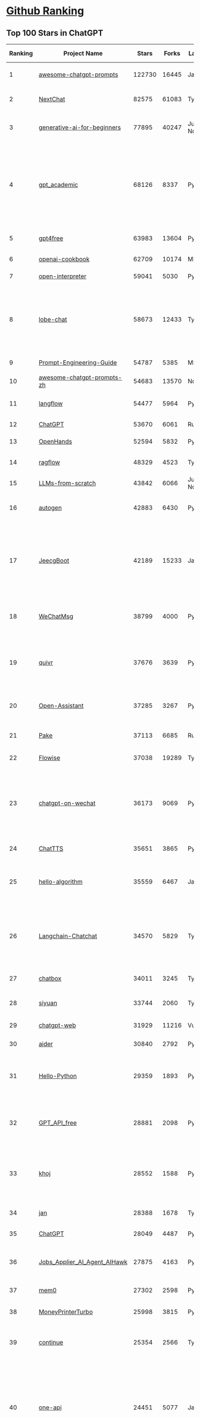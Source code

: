 [Github Ranking](../README.md)
==========

## Top 100 Stars in ChatGPT

| Ranking | Project Name | Stars | Forks | Language | Open Issues | Description | Last Commit |
| ------- | ------------ | ----- | ----- | -------- | ----------- | ----------- | ----------- |
| 1 | [awesome-chatgpt-prompts](https://github.com/f/awesome-chatgpt-prompts) | 122730 | 16445 | JavaScript | 0 | This repo includes ChatGPT prompt curation to use ChatGPT and other LLM tools better. | 2025-04-08T21:40:40Z |
| 2 | [NextChat](https://github.com/ChatGPTNextWeb/NextChat) | 82575 | 61083 | TypeScript | 614 | ✨ Light and Fast AI Assistant. Support: Web \| iOS \| MacOS \| Android \|  Linux \| Windows | 2025-04-07T10:57:52Z |
| 3 | [generative-ai-for-beginners](https://github.com/microsoft/generative-ai-for-beginners) | 77895 | 40247 | Jupyter Notebook | 8 | 21 Lessons, Get Started Building with Generative AI  🔗 https://microsoft.github.io/generative-ai-for-beginners/ | 2025-03-27T12:20:46Z |
| 4 | [gpt_academic](https://github.com/binary-husky/gpt_academic) | 68126 | 8337 | Python | 250 | 为GPT/GLM等LLM大语言模型提供实用化交互接口，特别优化论文阅读/润色/写作体验，模块化设计，支持自定义快捷按钮&函数插件，支持Python和C++等项目剖析&自译解功能，PDF/LaTex论文翻译&总结功能，支持并行问询多种LLM模型，支持chatglm3等本地模型。接入通义千问, deepseekcoder, 讯飞星火, 文心一言, llama2, rwkv, claude2, moss等。 | 2025-03-24T16:13:18Z |
| 5 | [gpt4free](https://github.com/xtekky/gpt4free) | 63983 | 13604 | Python | 35 | The official gpt4free repository \| various collection of powerful language models \| o3 and deepseek r1, gpt-4.5 | 2025-04-06T15:57:17Z |
| 6 | [openai-cookbook](https://github.com/openai/openai-cookbook) | 62709 | 10174 | MDX | 34 | Examples and guides for using the OpenAI API | 2025-04-08T16:50:56Z |
| 7 | [open-interpreter](https://github.com/OpenInterpreter/open-interpreter) | 59041 | 5030 | Python | 214 | A natural language interface for computers | 2025-03-30T20:30:55Z |
| 8 | [lobe-chat](https://github.com/lobehub/lobe-chat) | 58673 | 12433 | TypeScript | 665 | 🤯 Lobe Chat - an open-source, modern-design AI chat framework. Supports Multi AI Providers( OpenAI / Claude 3 / Gemini / Ollama / DeepSeek / Qwen), Knowledge Base (file upload / knowledge management / RAG ), Multi-Modals (Plugins/Artifacts) and Thinking. One-click FREE deployment of your private ChatGPT/ Claude / DeepSeek application. | 2025-04-09T02:54:06Z |
| 9 | [Prompt-Engineering-Guide](https://github.com/dair-ai/Prompt-Engineering-Guide) | 54787 | 5385 | MDX | 140 | 🐙 Guides, papers, lecture, notebooks and resources for prompt engineering | 2025-04-05T16:00:58Z |
| 10 | [awesome-chatgpt-prompts-zh](https://github.com/PlexPt/awesome-chatgpt-prompts-zh) | 54683 | 13570 | None | 38 | ChatGPT 中文调教指南。各种场景使用指南。学习怎么让它听你的话。 | 2025-01-01T08:34:33Z |
| 11 | [langflow](https://github.com/langflow-ai/langflow) | 54477 | 5964 | Python | 402 | Langflow is a powerful tool for building and deploying AI-powered agents and workflows. | 2025-04-09T01:43:37Z |
| 12 | [ChatGPT](https://github.com/lencx/ChatGPT) | 53670 | 6061 | Rust | 786 | 🔮 ChatGPT Desktop Application (Mac, Windows and Linux) | 2024-08-29T17:58:11Z |
| 13 | [OpenHands](https://github.com/All-Hands-AI/OpenHands) | 52594 | 5832 | Python | 210 | 🙌 OpenHands: Code Less, Make More | 2025-04-09T01:51:29Z |
| 14 | [ragflow](https://github.com/infiniflow/ragflow) | 48329 | 4523 | TypeScript | 1737 | RAGFlow is an open-source RAG (Retrieval-Augmented Generation) engine based on deep document understanding. | 2025-04-08T13:12:45Z |
| 15 | [LLMs-from-scratch](https://github.com/rasbt/LLMs-from-scratch) | 43842 | 6066 | Jupyter Notebook | 0 | Implement a ChatGPT-like LLM in PyTorch from scratch, step by step | 2025-04-06T23:29:23Z |
| 16 | [autogen](https://github.com/microsoft/autogen) | 42883 | 6430 | Python | 482 | A programming framework for agentic AI 🤖 PyPi: autogen-agentchat Discord: https://aka.ms/autogen-discord Office Hour: https://aka.ms/autogen-officehour | 2025-04-09T02:44:46Z |
| 17 | [JeecgBoot](https://github.com/jeecgboot/JeecgBoot) | 42189 | 15233 | Java | 30 | 🔥「AI 低代码平台」前后端分离 SpringBoot 2.x/3.x，SpringCloud，Ant Design&Vue3，Mybatis，Shiro！强大的代码生成器让前后端代码一键生成，无需写任何代码! 引领AI低代码开发模式 AI生成->OnlineCoding->代码生成->手工MERGE，帮助Java项目解决80%重复工作，让开发更关注业务，提高开发效率、节省成本，同时又不失灵活性 | 2025-04-09T01:43:00Z |
| 18 | [WeChatMsg](https://github.com/LC044/WeChatMsg) | 38799 | 4000 | Python | 27 | 提取微信聊天记录，将其导出成HTML、Word、Excel文档永久保存，对聊天记录进行分析生成年度聊天报告，用聊天数据训练专属于个人的AI聊天助手 | 2025-04-07T04:22:31Z |
| 19 | [quivr](https://github.com/QuivrHQ/quivr) | 37676 | 3639 | Python | 22 | Opiniated RAG for integrating GenAI in your apps 🧠   Focus on your product rather than the RAG. Easy integration in existing products with customisation!  Any LLM: GPT4, Groq, Llama. Any Vectorstore: PGVector, Faiss. Any Files. Anyway you want.  | 2025-04-02T09:32:29Z |
| 20 | [Open-Assistant](https://github.com/LAION-AI/Open-Assistant) | 37285 | 3267 | Python | 227 | OpenAssistant is a chat-based assistant that understands tasks, can interact with third-party systems, and retrieve information dynamically to do so. | 2024-08-17T01:55:35Z |
| 21 | [Pake](https://github.com/tw93/Pake) | 37113 | 6685 | Rust | 43 | 🤱🏻 Turn any webpage into a desktop app with Rust.  🤱🏻 利用 Rust 轻松构建轻量级多端桌面应用 | 2025-03-25T12:35:16Z |
| 22 | [Flowise](https://github.com/FlowiseAI/Flowise) | 37038 | 19289 | TypeScript | 522 | Drag & drop UI to build your customized LLM flow | 2025-04-08T09:01:26Z |
| 23 | [chatgpt-on-wechat](https://github.com/zhayujie/chatgpt-on-wechat) | 36173 | 9069 | Python | 283 | 基于大模型搭建的聊天机器人，同时支持 微信公众号、企业微信应用、飞书、钉钉 等接入，可选择GPT3.5/GPT-4o/GPT-o1/ DeepSeek/Claude/文心一言/讯飞星火/通义千问/ Gemini/GLM-4/Claude/Kimi/LinkAI，能处理文本、语音和图片，访问操作系统和互联网，支持基于自有知识库进行定制企业智能客服。 | 2025-03-30T07:12:29Z |
| 24 | [ChatTTS](https://github.com/2noise/ChatTTS) | 35651 | 3865 | Python | 70 | A generative speech model for daily dialogue. | 2025-03-14T03:34:46Z |
| 25 | [hello-algorithm](https://github.com/geekxh/hello-algorithm) | 35559 | 6467 | Java | 12 | 🌍 针对小白的算法训练 \| 包括四部分：①.大厂面经 ②.力扣图解  ③.千本开源电子书 ④.百张技术思维导图（项目花了上百小时，希望可以点 star 支持，🌹感谢~）推荐免费ChatGPT使用网站 | 2023-06-13T04:13:17Z |
| 26 | [Langchain-Chatchat](https://github.com/chatchat-space/Langchain-Chatchat) | 34570 | 5829 | TypeScript | 194 | Langchain-Chatchat（原Langchain-ChatGLM）基于 Langchain 与 ChatGLM, Qwen 与 Llama 等语言模型的 RAG 与 Agent 应用 \| Langchain-Chatchat (formerly langchain-ChatGLM), local knowledge based LLM (like ChatGLM, Qwen and Llama) RAG and Agent app with langchain  | 2025-03-25T15:45:51Z |
| 27 | [chatbox](https://github.com/chatboxai/chatbox) | 34011 | 3245 | TypeScript | 636 | User-friendly Desktop Client App for AI Models/LLMs (GPT, Claude, Gemini, Ollama...) | 2025-03-20T15:20:56Z |
| 28 | [siyuan](https://github.com/siyuan-note/siyuan) | 33744 | 2060 | TypeScript | 312 | A privacy-first, self-hosted, fully open source personal knowledge management software, written in typescript and golang. | 2025-04-08T03:43:09Z |
| 29 | [chatgpt-web](https://github.com/Chanzhaoyu/chatgpt-web) | 31929 | 11216 | Vue | 0 | 用 Express 和  Vue3 搭建的 ChatGPT 演示网页 | 2024-08-16T15:26:57Z |
| 30 | [aider](https://github.com/Aider-AI/aider) | 30840 | 2792 | Python | 702 | aider is AI pair programming in your terminal | 2025-04-08T08:56:57Z |
| 31 | [Hello-Python](https://github.com/mouredev/Hello-Python) | 29359 | 1893 | Python | 20 | Curso para aprender el lenguaje de programación Python desde cero y para principiantes. 100 clases, 44 horas en vídeo, código, proyectos y grupo de chat. Fundamentos, frontend, backend, testing, IA... | 2025-02-28T12:39:35Z |
| 32 | [GPT_API_free](https://github.com/chatanywhere/GPT_API_free) | 28881 | 2098 | Python | 3 | Free ChatGPT&DeepSeek API Key，免费ChatGPT&DeepSeek API。免费接入DeepSeek API和GPT4 API，支持 gpt \| deepseek \| claude \| gemini \| grok 等排名靠前的常用大模型。 | 2025-03-17T20:29:27Z |
| 33 | [khoj](https://github.com/khoj-ai/khoj) | 28552 | 1588 | Python | 72 | Your AI second brain. Self-hostable. Get answers from the web or your docs. Build custom agents, schedule automations, do deep research. Turn any online or local LLM into your personal, autonomous AI (gpt, claude, gemini, llama, qwen, mistral). Get started - free. | 2025-04-08T12:37:22Z |
| 34 | [jan](https://github.com/menloresearch/jan) | 28388 | 1678 | TypeScript | 164 | Jan is an open source alternative to ChatGPT that runs 100% offline on your computer | 2025-04-09T02:08:38Z |
| 35 | [ChatGPT](https://github.com/acheong08/ChatGPT) | 28049 | 4487 | Python | 11 | Reverse engineered ChatGPT API | 2023-08-02T06:02:10Z |
| 36 | [Jobs_Applier_AI_Agent_AIHawk](https://github.com/feder-cr/Jobs_Applier_AI_Agent_AIHawk) | 27875 | 4163 | Python | 37 | AIHawk aims to easy job hunt process by automating the job application process. Utilizing artificial intelligence, it enables users to apply for multiple jobs in a tailored way. | 2025-03-14T12:01:49Z |
| 37 | [mem0](https://github.com/mem0ai/mem0) | 27302 | 2598 | Python | 237 | The Memory layer for AI Agents | 2025-04-07T18:24:16Z |
| 38 | [MoneyPrinterTurbo](https://github.com/harry0703/MoneyPrinterTurbo) | 25998 | 3815 | Python | 115 | 利用AI大模型，一键生成高清短视频 Generate short videos with one click using AI LLM. | 2025-03-23T10:45:27Z |
| 39 | [continue](https://github.com/continuedev/continue) | 25354 | 2566 | TypeScript | 726 | ⏩ Create, share, and use custom AI code assistants with our open-source IDE extensions and hub of models, rules, prompts, docs, and other building blocks | 2025-04-09T03:00:52Z |
| 40 | [one-api](https://github.com/songquanpeng/one-api) | 24451 | 5077 | JavaScript | 824 | LLM API 管理 & 分发系统，支持 OpenAI、Azure、Anthropic Claude、Google Gemini、DeepSeek、字节豆包、ChatGLM、文心一言、讯飞星火、通义千问、360 智脑、腾讯混元等主流模型，统一 API 适配，可用于 key 管理与二次分发。单可执行文件，提供 Docker 镜像，一键部署，开箱即用。LLM API management & key redistribution system, unifying multiple providers under a single API. Single binary, Docker-ready, with an English UI. | 2025-02-21T11:30:22Z |
| 41 | [openai-translator](https://github.com/openai-translator/openai-translator) | 24323 | 1781 | TypeScript | 477 | 基于 ChatGPT API 的划词翻译浏览器插件和跨平台桌面端应用    -    Browser extension and cross-platform desktop application for translation based on ChatGPT API. | 2024-11-16T20:34:00Z |
| 42 | [LibreChat](https://github.com/danny-avila/LibreChat) | 24260 | 4084 | TypeScript | 136 | Enhanced ChatGPT Clone: Features Agents, DeepSeek, Anthropic, AWS, OpenAI, Assistants API, Azure, Groq, o1, GPT-4o, Mistral, OpenRouter, Vertex AI, Gemini, Artifacts, AI model switching, message search, Code Interpreter, langchain, DALL-E-3, OpenAPI Actions, Functions, Secure Multi-User Auth, Presets, open-source for self-hosting. Active project. | 2025-04-09T03:19:57Z |
| 43 | [Chat2DB](https://github.com/CodePhiliaX/Chat2DB) | 22222 | 2415 | Java | 444 | 🔥🔥🔥AI-driven database tool and SQL client, The hottest GUI client, supporting MySQL, Oracle, PostgreSQL, DB2, SQL Server, DB2, SQLite, H2, ClickHouse, and more. | 2025-03-05T07:57:52Z |
| 44 | [LLaVA](https://github.com/haotian-liu/LLaVA) | 22137 | 2435 | Python | 1059 | [NeurIPS'23 Oral] Visual Instruction Tuning (LLaVA) built towards GPT-4V level capabilities and beyond. | 2024-08-12T09:52:38Z |
| 45 | [chatgpt-retrieval-plugin](https://github.com/openai/chatgpt-retrieval-plugin) | 21161 | 3692 | Python | 167 | The ChatGPT Retrieval Plugin lets you easily find personal or work documents by asking questions in natural language. | 2024-07-04T22:00:16Z |
| 46 | [SmsForwarder](https://github.com/pppscn/SmsForwarder) | 20527 | 2688 | Kotlin | 11 | 短信转发器——监控Android手机短信、来电、APP通知，并根据指定规则转发到其他手机：钉钉群自定义机器人、钉钉企业内机器人、企业微信群机器人、飞书机器人、企业微信应用消息、邮箱、bark、webhook、Telegram机器人、Server酱、PushPlus、手机短信等。包括主动控制服务端与客户端，让你轻松远程发短信、查短信、查通话、查话簿、查电量等。（V3.0 新增）PS.这个APK主要是学习与自用，如有BUG请提ISSUE，同时欢迎大家提PR指正 | 2025-03-21T11:12:12Z |
| 47 | [architecture.of.internet-product](https://github.com/davideuler/architecture.of.internet-product) | 20245 | 4680 | HTML | 3 | 互联网公司技术架构，微信/淘宝/微博/腾讯/阿里/美团点评/百度/OpenAI/Google/Facebook/Amazon/eBay的架构，欢迎PR补充 | 2024-02-17T12:02:24Z |
| 48 | [haystack](https://github.com/deepset-ai/haystack) | 20210 | 2125 | Python | 113 | AI orchestration framework to build customizable, production-ready LLM applications. Connect components (models, vector DBs, file converters) to pipelines or agents that can interact with your data. With advanced retrieval methods, it's best suited for building RAG, question answering, semantic search or conversational agent chatbots. | 2025-04-08T16:38:12Z |
| 49 | [best-of-ml-python](https://github.com/ml-tooling/best-of-ml-python) | 19911 | 2750 | None | 23 | 🏆 A ranked list of awesome machine learning Python libraries. Updated weekly. | 2025-04-03T15:24:22Z |
| 50 | [awesome-free-chatgpt](https://github.com/LiLittleCat/awesome-free-chatgpt) | 19698 | 1369 | Python | 51 | 🆓免费的 ChatGPT 镜像网站列表，持续更新。List of free ChatGPT mirror sites, continuously updated.  | 2025-04-01T10:20:27Z |
| 51 | [ChatPaper](https://github.com/kaixindelele/ChatPaper) | 18831 | 1949 | Python | 68 | Use ChatGPT to summarize the arXiv papers. 全流程加速科研，利用chatgpt进行论文全文总结+专业翻译+润色+审稿+审稿回复 | 2024-04-04T02:45:02Z |
| 52 | [vpncn.github.io](https://github.com/vpncn/vpncn.github.io) | 17078 | 1518 | HTML | 0 | 2025中国翻墙软件VPN推荐以及科学上网避坑，稳定好用。对比SSR机场、蓝灯、V2ray、老王VPN、VPS搭建梯子等科学上网与翻墙软件，中国最新科学上网翻墙梯子VPN下载推荐，访问Chatgpt。 | 2025-03-08T15:06:14Z |
| 53 | [carrot](https://github.com/xx025/carrot) | 17075 | 1451 | None | 1 | Free ChatGPT Site List 这儿为你准备了众多免费好用的ChatGPT镜像站点 | 2025-04-02T14:54:14Z |
| 54 | [FinGPT](https://github.com/AI4Finance-Foundation/FinGPT) | 15757 | 2212 | Jupyter Notebook | 71 | FinGPT: Open-Source Financial Large Language Models!  Revolutionize 🔥    We release the trained model on HuggingFace. | 2024-12-26T03:22:34Z |
| 55 | [ChatALL](https://github.com/ai-shifu/ChatALL) | 15713 | 1672 | JavaScript | 223 |  Concurrently chat with ChatGPT, Bing Chat, Bard, Alpaca, Vicuna, Claude, ChatGLM, MOSS, 讯飞星火, 文心一言 and more, discover the best answers | 2025-03-14T16:14:36Z |
| 56 | [DocsGPT](https://github.com/arc53/DocsGPT) | 15522 | 1658 | TypeScript | 33 | DocsGPT is an open-source genAI tool that helps users get reliable answers from knowledge source, while avoiding hallucinations. It enables private and reliable information retrieval, with tooling and agentic system capability built in. | 2025-04-08T12:56:34Z |
| 57 | [ChuanhuChatGPT](https://github.com/GaiZhenbiao/ChuanhuChatGPT) | 15413 | 2289 | Python | 122 | GUI for ChatGPT API and many LLMs. Supports agents, file-based QA, GPT finetuning and query with web search. All with a neat UI. | 2025-03-13T09:36:38Z |
| 58 | [web-llm](https://github.com/mlc-ai/web-llm) | 15169 | 990 | TypeScript | 98 | High-performance In-browser LLM Inference Engine  | 2025-01-21T08:18:46Z |
| 59 | [kirara-ai](https://github.com/lss233/kirara-ai) | 14959 | 1655 | Python | 255 | 🤖 可 DIY 的 多模态 AI 聊天机器人 \| 🚀 快速接入 微信、 QQ、Telegram、等聊天平台 \| 🦈支持DeepSeek、Grok、Claude、Ollama、Gemini、OpenAI \| 工作流系统、网页搜索、AI画图、人设调教、虚拟女仆、语音对话 \|  | 2025-04-06T19:17:25Z |
| 60 | [leedl-tutorial](https://github.com/datawhalechina/leedl-tutorial) | 14905 | 3005 | Jupyter Notebook | 8 | 《李宏毅深度学习教程》（李宏毅老师推荐👍，苹果书🍎），PDF下载地址：https://github.com/datawhalechina/leedl-tutorial/releases | 2025-04-03T03:27:19Z |
| 61 | [KeepChatGPT](https://github.com/xcanwin/KeepChatGPT) | 14803 | 731 | JavaScript | 95 | 这是一款提高ChatGPT的数据安全能力和效率的插件。并且免费共享大量创新功能，如：自动刷新、保持活跃、数据安全、取消审计、克隆对话、言无不尽、净化页面、展示大屏、拦截跟踪、日新月异、明察秋毫等。让我们的AI体验无比安全、顺畅、丝滑、高效、简洁。 | 2025-03-23T09:12:53Z |
| 62 | [open-im-server](https://github.com/openimsdk/open-im-server) | 14548 | 2563 | Go | 101 | IM Chat ChatGPT | 2025-04-02T10:18:24Z |
| 63 | [ai-chatbot](https://github.com/vercel/ai-chatbot) | 14499 | 3846 | TypeScript | 190 | A full-featured, hackable Next.js AI chatbot built by Vercel | 2025-04-09T01:37:56Z |
| 64 | [repomix](https://github.com/yamadashy/repomix) | 14368 | 610 | TypeScript | 77 | 📦 Repomix (formerly Repopack) is a powerful tool that packs your entire repository into a single, AI-friendly file. Perfect for when you need to feed your codebase to Large Language Models (LLMs) or other AI tools like Claude, ChatGPT, DeepSeek, Perplexity, Gemini, Gemma, Llama, Grok, and more. | 2025-04-07T02:37:06Z |
| 65 | [novel](https://github.com/steven-tey/novel) | 14364 | 1185 | TypeScript | 103 | Notion-style WYSIWYG editor with AI-powered autocompletion. | 2025-01-18T14:26:33Z |
| 66 | [botpress](https://github.com/botpress/botpress) | 13511 | 1949 | TypeScript | 8 | The open-source hub to build & deploy GPT/LLM Agents ⚡️ | 2025-04-08T21:44:46Z |
| 67 | [RWKV-LM](https://github.com/BlinkDL/RWKV-LM) | 13492 | 907 | Python | 100 | RWKV (pronounced RwaKuv) is an RNN with great LLM performance, which can also be directly trained like a GPT transformer (parallelizable). We are at RWKV-7 "Goose". So it's combining the best of RNN and transformer - great performance, linear time, constant space (no kv-cache), fast training, infinite ctx_len, and free sentence embedding. | 2025-04-07T09:58:44Z |
| 68 | [wechat-chatgpt](https://github.com/fuergaosi233/wechat-chatgpt) | 13329 | 3854 | TypeScript | 0 | Use ChatGPT On Wechat via wechaty | 2024-05-20T09:44:41Z |
| 69 | [chatgpt-google-extension](https://github.com/wong2/chatgpt-google-extension) | 13239 | 1490 | TypeScript | 96 | This project is deprecated. Check my new project ChatHub: | 2024-08-14T17:49:27Z |
| 70 | [CosyVoice](https://github.com/FunAudioLLM/CosyVoice) | 12803 | 1299 | Python | 606 | Multi-lingual large voice generation model, providing inference, training and deployment full-stack ability. | 2025-04-08T04:23:45Z |
| 71 | [onyx](https://github.com/onyx-dot-app/onyx) | 12630 | 1630 | Python | 247 | Gen-AI Chat for Teams - Think ChatGPT if it had access to your team's unique knowledge. | 2025-04-09T01:15:28Z |
| 72 | [MOSS](https://github.com/OpenMOSS/MOSS) | 12044 | 1144 | Python | 235 | An open-source tool-augmented conversational language model from Fudan University | 2024-07-13T14:52:59Z |
| 73 | [gorilla](https://github.com/ShishirPatil/gorilla) | 11964 | 1083 | Python | 100 | Gorilla: Training and Evaluating LLMs for Function Calls (Tool Calls) | 2025-04-08T17:04:43Z |
| 74 | [h2ogpt](https://github.com/h2oai/h2ogpt) | 11756 | 1295 | Python | 285 | Private chat with local GPT with document, images, video, etc. 100% private, Apache 2.0. Supports oLLaMa, Mixtral, llama.cpp, and more. Demo: https://gpt.h2o.ai/ https://gpt-docs.h2o.ai/ | 2025-03-26T15:07:15Z |
| 75 | [MoneyPrinter](https://github.com/FujiwaraChoki/MoneyPrinter) | 11617 | 1504 | Python | 6 | Automate Creation of YouTube Shorts using MoviePy. | 2025-03-20T07:46:34Z |
| 76 | [void](https://github.com/voideditor/void) | 11460 | 706 | TypeScript | 73 | None | 2025-04-08T09:44:10Z |
| 77 | [LLMSurvey](https://github.com/RUCAIBox/LLMSurvey) | 11336 | 881 | Python | 21 | The official GitHub page for the survey paper "A Survey of Large Language Models". | 2025-03-11T09:51:42Z |
| 78 | [awesome-chatgpt-zh](https://github.com/EmbraceAGI/awesome-chatgpt-zh) | 11082 | 915 | Python | 0 | ChatGPT 中文指南🔥，ChatGPT 中文调教指南，指令指南，应用开发指南，精选资源清单，更好的使用 chatGPT 让你的生产力 up up up! 🚀 | 2024-11-05T10:24:21Z |
| 79 | [llama-gpt](https://github.com/getumbrel/llama-gpt) | 10960 | 714 | TypeScript | 84 | A self-hosted, offline, ChatGPT-like chatbot. Powered by Llama 2. 100% private, with no data leaving your device. New: Code Llama support! | 2024-04-23T18:56:06Z |
| 80 | [mi-gpt](https://github.com/idootop/mi-gpt) | 10715 | 1365 | TypeScript | 8 | 🏠 将小爱音箱接入 ChatGPT 和豆包，改造成你的专属语音助手。 | 2025-04-06T08:53:06Z |
| 81 | [shell_gpt](https://github.com/TheR1D/shell_gpt) | 10652 | 840 | Python | 86 | A command-line productivity tool powered by AI large language models like GPT-4, will help you accomplish your tasks faster and more efficiently. | 2025-04-08T10:50:58Z |
| 82 | [chatGPTBox](https://github.com/josStorer/chatGPTBox) | 10464 | 800 | JavaScript | 330 | Integrating ChatGPT into your browser deeply, everything you need is here | 2025-01-31T10:37:06Z |
| 83 | [LangBot](https://github.com/RockChinQ/LangBot) | 10348 | 758 | Python | 87 | 😎简单易用、🧩丰富生态 - 大模型原生即时通信机器人平台 \| 适配 QQ / 微信（企业微信、个人微信）/ 飞书 / 钉钉 / Discord / Telegram / Slack 等平台 \| 支持 ChatGPT、DeepSeek、Dify、Claude、Gemini、xAI Grok、Ollama、LM Studio、阿里云百炼、火山方舟、SiliconFlow、Qwen、Moonshot、ChatGLM、SillyTraven、MCP 等 LLM 的机器人 / Agent \| LLM-based instant messaging bots platform, supports Discord, Telegram, WeChat, Lark, DingTalk, QQ, Slack | 2025-04-08T09:57:38Z |
| 84 | [promptflow](https://github.com/microsoft/promptflow) | 10203 | 962 | Python | 81 | Build high-quality LLM apps - from prototyping, testing to production deployment and monitoring. | 2025-04-01T21:33:39Z |
| 85 | [open-saas](https://github.com/wasp-lang/open-saas) | 10082 | 1030 | TypeScript | 75 | A free, open-source SaaS app starter for React & Node.js with superpowers. Full-featured. Community-driven. | 2025-04-08T09:18:09Z |
| 86 | [go-openai](https://github.com/sashabaranov/go-openai) | 9822 | 1542 | Go | 131 | OpenAI ChatGPT, GPT-3, GPT-4, DALL·E, Whisper API wrapper for Go | 2025-03-20T19:13:33Z |
| 87 | [ChatRWKV](https://github.com/BlinkDL/ChatRWKV) | 9471 | 705 | Python | 33 | ChatRWKV is like ChatGPT but powered by RWKV (100% RNN) language model, and open source. | 2025-01-28T06:51:26Z |
| 88 | [Bob](https://github.com/ripperhe/Bob) | 9232 | 517 | None | 111 | Bob 是一款 macOS 平台的翻译和 OCR 软件。 | 2025-01-24T08:30:17Z |
| 89 | [chainlit](https://github.com/Chainlit/chainlit) | 9192 | 1240 | TypeScript | 324 | Build Conversational AI in minutes ⚡️ | 2025-04-07T10:19:34Z |
| 90 | [BingGPT](https://github.com/dice2o/BingGPT) | 9177 | 704 | JavaScript | 235 | Desktop application of new Bing's AI-powered chat (Windows, macOS and Linux) | 2024-02-08T15:06:01Z |
| 91 | [hamulete](https://github.com/hoochanlon/hamulete) | 9054 | 1877 | Python | 0 | 🏔️国立台湾大学、新加坡国立大学、早稻田大学、东京大学，中央研究院（台湾）以及中国重点高校及科研机构，社科、经济、数学、博弈论、哲学、系统工程类学术论文等知识库。 | 2025-02-14T08:23:04Z |
| 92 | [supermemory](https://github.com/supermemoryai/supermemory) | 8995 | 868 | TypeScript | 8 | Build your own second brain with supermemory. It's a ChatGPT for your bookmarks. Import tweets or save websites and content using the chrome extension. | 2025-04-08T23:26:13Z |
| 93 | [chatgpt_system_prompt](https://github.com/LouisShark/chatgpt_system_prompt) | 8845 | 1262 | HTML | 0 | A collection of GPT system prompts and various prompt injection/leaking knowledge. | 2025-04-01T03:26:10Z |
| 94 | [LangGPT](https://github.com/langgptai/LangGPT) | 8833 | 713 | Jupyter Notebook | 0 | LangGPT: Empowering everyone to become a prompt expert!🚀  Structured Prompt，Language of GPT, 结构化提示词，结构化Prompt | 2024-12-13T10:22:49Z |
| 95 | [go-proxy-bingai](https://github.com/adams549659584/go-proxy-bingai) | 8764 | 13085 | HTML | 217 | 用 Vue3 和 Go 搭建的微软 New Bing 演示站点，拥有一致的 UI 体验，支持 ChatGPT 提示词，国内可用。 | 2024-03-20T07:24:11Z |
| 96 | [chat-ui](https://github.com/huggingface/chat-ui) | 8537 | 1278 | TypeScript | 304 | Open source codebase powering the HuggingChat app | 2025-04-07T21:57:13Z |
| 97 | [LMFlow](https://github.com/OptimalScale/LMFlow) | 8390 | 834 | Python | 73 | An Extensible Toolkit for Finetuning and Inference of Large Foundation Models. Large Models for All. | 2025-03-28T08:13:54Z |
| 98 | [BetterChatGPT](https://github.com/ztjhz/BetterChatGPT) | 8366 | 2786 | TypeScript | 214 | An amazing UI for OpenAI's ChatGPT (Website + Windows + MacOS + Linux) | 2024-08-14T10:26:46Z |
| 99 | [awesome-chatgpt](https://github.com/humanloop/awesome-chatgpt) | 8226 | 521 | None | 23 | Curated list of awesome tools, demos, docs for ChatGPT and GPT-3 | 2024-05-13T01:11:31Z |
| 100 | [coai](https://github.com/coaidev/coai) | 8194 | 1099 | TypeScript | 20 | 🚀 Next Generation AI One-Stop Internationalization Solution. 🚀 下一代 AI 一站式 B/C 端解决方案，支持 OpenAI，Midjourney，Claude，讯飞星火，Stable Diffusion，DALL·E，ChatGLM，通义千问，腾讯混元，360 智脑，百川 AI，火山方舟，新必应，Gemini，Moonshot 等模型，支持对话分享，自定义预设，云端同步，模型市场，支持弹性计费和订阅计划模式，支持图片解析，支持联网搜索，支持模型缓存，丰富美观的后台管理与仪表盘数据统计。 | 2025-03-24T17:56:38Z |

